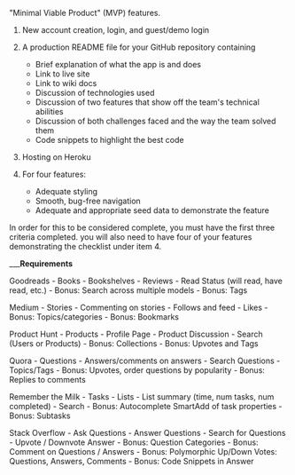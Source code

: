 "Minimal Viable Product" (MVP) features.

1. New account creation, login, and guest/demo login

2. A production README file for your GitHub repository containing
    - Brief explanation of what the app is and does
    - Link to live site
    - Link to wiki docs
    - Discussion of technologies used
    - Discussion of two features that show off the team's technical abilities
    - Discussion of both challenges faced and the way the team solved them
    - Code snippets to highlight the best code

3. Hosting on Heroku

4. For four features:
    - Adequate styling
    - Smooth, bug-free navigation
    - Adequate and appropriate seed data to demonstrate the feature


In order for this to be considered complete, you must have the first three criteria completed. 
you will also need to have four of your features demonstrating the checklist under item 4. 


_________________________Requirements______________________

Goodreads
    - Books
    - Bookshelves
    - Reviews
    - Read Status (will read, have read, etc.)
    - Bonus: Search across multiple models
    - Bonus: Tags

Medium
    - Stories
    - Commenting on stories
    - Follows and feed
    - Likes
    - Bonus: Topics/categories
    - Bonus: Bookmarks


Product Hunt
    - Products
    - Profile Page
    - Product Discussion
    - Search (Users or Products)
    - Bonus: Collections
    - Bonus: Upvotes and Tags


Quora
    - Questions
    - Answers/comments on answers
    - Search Questions
    - Topics/Tags
    - Bonus: Upvotes, order questions by popularity
    - Bonus: Replies to comments
    

Remember the Milk
    - Tasks
    - Lists
    - List summary (time, num tasks, num completed)
    - Search
    - Bonus: Autocomplete SmartAdd of task properties
    - Bonus: Subtasks


Stack Overflow
    - Ask Questions
    - Answer Questions
    - Search for Questions
    - Upvote / Downvote Answer
    - Bonus: Question Categories
    - Bonus: Comment on Questions / Answers
    - Bonus: Polymorphic Up/Down Votes: Questions, Answers, Comments
    - Bonus: Code Snippets in Answer




